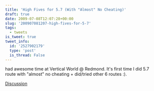 ```yaml
---
title: 'High Fives for 5.7 (With "Almost" No Cheating)'
draft: true
date: 2009-07-08T12:07:28+00:00
slug: '200907081207-high-fives-for-5-7'
tags:
  - tweets
is_tweet: true
tweet_info:
  id: '2527902179'
  type: 'post'
  is_thread: False
---
```




had awesome time at Vertical World @ Redmond. It's first time I did 5.7 route with "almost" no cheating + did/tried other 6 routes :).

[Discussion](https://x.com/sytelus/status/2527902179)
